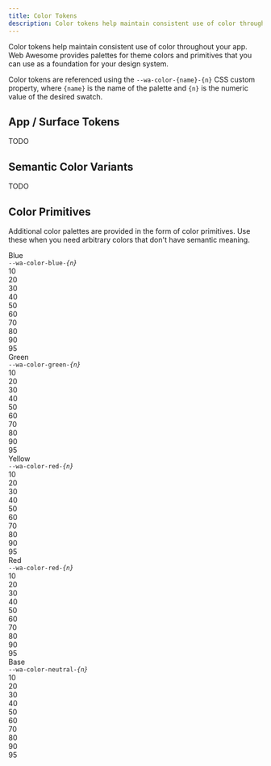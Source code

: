```yaml
---
title: Color Tokens
description: Color tokens help maintain consistent use of color throughout your app.
---
```


Color tokens help maintain consistent use of color throughout your app. Web Awesome provides palettes for theme colors and primitives that you can use as a foundation for your design system.

Color tokens are referenced using the `--wa-color-{name}-{n}` CSS custom property, where `{name}` is the name of the palette and `{n}` is the numeric value of the desired swatch.

## App / Surface Tokens

TODO

## Semantic Color Variants

TODO

## Color Primitives

Additional color palettes are provided in the form of color primitives. Use these when you need arbitrary colors that don't have semantic meaning.

<div class="color-palette">
  <div class="color-palette__name">
    Blue<br>
    <code>--wa-color-blue-<em>{n}</em></code>
  </div>
  <div class="color-palette__example"><div class="color-palette__swatch" style="background-color: var(--wa-color-blue-10);"></div>10</div>
  <div class="color-palette__example"><div class="color-palette__swatch" style="background-color: var(--wa-color-blue-20);"></div>20</div>
  <div class="color-palette__example"><div class="color-palette__swatch" style="background-color: var(--wa-color-blue-30);"></div>30</div>
  <div class="color-palette__example"><div class="color-palette__swatch" style="background-color: var(--wa-color-blue-40);"></div>40</div>
  <div class="color-palette__example"><div class="color-palette__swatch" style="background-color: var(--wa-color-blue-50);"></div>50</div>
  <div class="color-palette__example"><div class="color-palette__swatch" style="background-color: var(--wa-color-blue-60);"></div>60</div>
  <div class="color-palette__example"><div class="color-palette__swatch" style="background-color: var(--wa-color-blue-70);"></div>70</div>
  <div class="color-palette__example"><div class="color-palette__swatch" style="background-color: var(--wa-color-blue-80);"></div>80</div>
  <div class="color-palette__example"><div class="color-palette__swatch" style="background-color: var(--wa-color-blue-90);"></div>90</div>
  <div class="color-palette__example"><div class="color-palette__swatch" style="background-color: var(--wa-color-blue-95);"></div>95</div>
</div>

<div class="color-palette">
  <div class="color-palette__name">
    Green<br>
    <code>--wa-color-green-<em>{n}</em></code>
  </div>
  <div class="color-palette__example"><div class="color-palette__swatch" style="background-color: var(--wa-color-green-10);"></div>10</div>
  <div class="color-palette__example"><div class="color-palette__swatch" style="background-color: var(--wa-color-green-20);"></div>20</div>
  <div class="color-palette__example"><div class="color-palette__swatch" style="background-color: var(--wa-color-green-30);"></div>30</div>
  <div class="color-palette__example"><div class="color-palette__swatch" style="background-color: var(--wa-color-green-40);"></div>40</div>
  <div class="color-palette__example"><div class="color-palette__swatch" style="background-color: var(--wa-color-green-50);"></div>50</div>
  <div class="color-palette__example"><div class="color-palette__swatch" style="background-color: var(--wa-color-green-60);"></div>60</div>
  <div class="color-palette__example"><div class="color-palette__swatch" style="background-color: var(--wa-color-green-70);"></div>70</div>
  <div class="color-palette__example"><div class="color-palette__swatch" style="background-color: var(--wa-color-green-80);"></div>80</div>
  <div class="color-palette__example"><div class="color-palette__swatch" style="background-color: var(--wa-color-green-90);"></div>90</div>
  <div class="color-palette__example"><div class="color-palette__swatch" style="background-color: var(--wa-color-green-95);"></div>95</div>
</div>

<div class="color-palette">
  <div class="color-palette__name">
    Yellow<br>
    <code>--wa-color-red-<em>{n}</em></code>
  </div>
  <div class="color-palette__example"><div class="color-palette__swatch" style="background-color: var(--wa-color-yellow-10);"></div>10</div>
  <div class="color-palette__example"><div class="color-palette__swatch" style="background-color: var(--wa-color-yellow-20);"></div>20</div>
  <div class="color-palette__example"><div class="color-palette__swatch" style="background-color: var(--wa-color-yellow-30);"></div>30</div>
  <div class="color-palette__example"><div class="color-palette__swatch" style="background-color: var(--wa-color-yellow-40);"></div>40</div>
  <div class="color-palette__example"><div class="color-palette__swatch" style="background-color: var(--wa-color-yellow-50);"></div>50</div>
  <div class="color-palette__example"><div class="color-palette__swatch" style="background-color: var(--wa-color-yellow-60);"></div>60</div>
  <div class="color-palette__example"><div class="color-palette__swatch" style="background-color: var(--wa-color-yellow-70);"></div>70</div>
  <div class="color-palette__example"><div class="color-palette__swatch" style="background-color: var(--wa-color-yellow-80);"></div>80</div>
  <div class="color-palette__example"><div class="color-palette__swatch" style="background-color: var(--wa-color-yellow-90);"></div>90</div>
  <div class="color-palette__example"><div class="color-palette__swatch" style="background-color: var(--wa-color-yellow-95);"></div>95</div>
</div>

<div class="color-palette">
  <div class="color-palette__name">
    Red<br>
    <code>--wa-color-red-<em>{n}</em></code>
  </div>
  <div class="color-palette__example"><div class="color-palette__swatch" style="background-color: var(--wa-color-red-10);"></div>10</div>
  <div class="color-palette__example"><div class="color-palette__swatch" style="background-color: var(--wa-color-red-20);"></div>20</div>
  <div class="color-palette__example"><div class="color-palette__swatch" style="background-color: var(--wa-color-red-30);"></div>30</div>
  <div class="color-palette__example"><div class="color-palette__swatch" style="background-color: var(--wa-color-red-40);"></div>40</div>
  <div class="color-palette__example"><div class="color-palette__swatch" style="background-color: var(--wa-color-red-50);"></div>50</div>
  <div class="color-palette__example"><div class="color-palette__swatch" style="background-color: var(--wa-color-red-60);"></div>60</div>
  <div class="color-palette__example"><div class="color-palette__swatch" style="background-color: var(--wa-color-red-70);"></div>70</div>
  <div class="color-palette__example"><div class="color-palette__swatch" style="background-color: var(--wa-color-red-80);"></div>80</div>
  <div class="color-palette__example"><div class="color-palette__swatch" style="background-color: var(--wa-color-red-90);"></div>90</div>
  <div class="color-palette__example"><div class="color-palette__swatch" style="background-color: var(--wa-color-red-95);"></div>95</div>
</div>

<div class="color-palette">
  <div class="color-palette__name">
    Base<br>
    <code>--wa-color-neutral-<em>{n}</em></code>
  </div>
  <div class="color-palette__example"><div class="color-palette__swatch" style="background-color: var(--wa-color-base-10);"></div>10</div>
  <div class="color-palette__example"><div class="color-palette__swatch" style="background-color: var(--wa-color-base-20);"></div>20</div>
  <div class="color-palette__example"><div class="color-palette__swatch" style="background-color: var(--wa-color-base-30);"></div>30</div>
  <div class="color-palette__example"><div class="color-palette__swatch" style="background-color: var(--wa-color-base-40);"></div>40</div>
  <div class="color-palette__example"><div class="color-palette__swatch" style="background-color: var(--wa-color-base-50);"></div>50</div>
  <div class="color-palette__example"><div class="color-palette__swatch" style="background-color: var(--wa-color-base-60);"></div>60</div>
  <div class="color-palette__example"><div class="color-palette__swatch" style="background-color: var(--wa-color-base-70);"></div>70</div>
  <div class="color-palette__example"><div class="color-palette__swatch" style="background-color: var(--wa-color-base-80);"></div>80</div>
  <div class="color-palette__example"><div class="color-palette__swatch" style="background-color: var(--wa-color-base-90);"></div>90</div>
  <div class="color-palette__example"><div class="color-palette__swatch" style="background-color: var(--wa-color-base-95);"></div>95</div>
</div>
